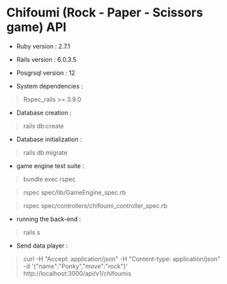 # Chifoumi (Rock - Paper - Scissors game) API

* Ruby version : 2.7.1
* Rails version : 6.0.3.5
* Posgrsql version : 12

* System dependencies :
>  Rspec_rails >= 3.9.0

* Database creation : 
>  rails db:create

* Database initialization : 
>  rails db:migrate

* game engine test suite :
>  bundle exec rspec

>  rspec spec/lib/GameEngine_spec.rb

>  rspec spec/controllers/chifoumi_controller_spec.rb

* running the back-end :
>  rails s

* Send data player :
>  curl -H "Accept: application/json" -H "Content-type: application/json" -d '{"name":"Ponky","move":"rock"}'  http://localhost:3000/api/v1/chifoumis








